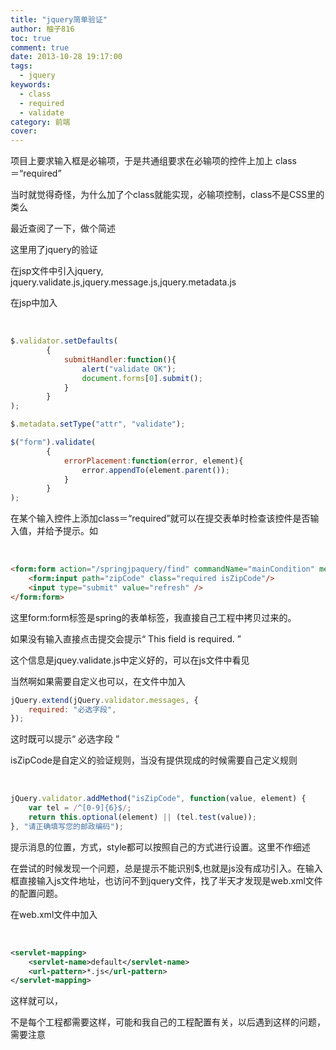 ```yaml
---
title: "jquery简单验证"
author: 柚子816
toc: true
comment: true
date: 2013-10-28 19:17:00
tags:
  - jquery
keywords:
  - class
  - required
  - validate
category: 前端
cover: 
---
```


项目上要求输入框是必输项，于是共通组要求在必输项的控件上加上 class＝“required”

当时就觉得奇怪，为什么加了个class就能实现，必输项控制，class不是CSS里的类么

最近查阅了一下，做个简述

这里用了jquery的验证

在jsp文件中引入jquery, jquery.validate.js,jquery.message.js,jquery.metadata.js

在jsp中加入


​    
```js
$.validator.setDefaults(
        {
            submitHandler:function(){
            	alert("validate OK");
                document.forms[0].submit();
            }
        }       
);

$.metadata.setType("attr", "validate");

$("form").validate(
        {
            errorPlacement:function(error, element){
                error.appendTo(element.parent());
            }
        }       
);
```

在某个输入控件上添加class＝“required”就可以在提交表单时检查该控件是否输入值，并给予提示。如


​    
```html
<form:form action="/springjpaquery/find" commandName="mainCondition" method="post">
    <form:input path="zipCode" class="required isZipCode"/>
    <input type="submit" value="refresh" />
</form:form>
```

这里form:form标签是spring的表单标签，我直接自己工程中拷贝过来的。

如果没有输入直接点击提交会提示“ This field is required. ”

这个信息是jquey.validate.js中定义好的，可以在js文件中看见

当然啊如果需要自定义也可以，在文件中加入

```js
jQuery.extend(jQuery.validator.messages, {  
	required: "必选字段",  
});
```



这时既可以提示“ 必选字段 ”

isZipCode是自定义的验证规则，当没有提供现成的时候需要自己定义规则


​    
```js
jQuery.validator.addMethod("isZipCode", function(value, element) {  
    var tel = /^[0-9]{6}$/;
    return this.optional(element) || (tel.test(value));
}, "请正确填写您的邮政编码");
```

提示消息的位置，方式，style都可以按照自己的方式进行设置。这里不作细述

在尝试的时候发现一个问题，总是提示不能识别$,也就是js没有成功引入。在输入框直接输入js文件地址，也访问不到jquery文件，找了半天才发现是web.xml文件的配置问题。

在web.xml文件中加入


​    
```xml
<servlet-mapping>
    <servlet-name>default</servlet-name>
    <url-pattern>*.js</url-pattern>
</servlet-mapping>
```

这样就可以，

不是每个工程都需要这样，可能和我自己的工程配置有关，以后遇到这样的问题，需要注意

